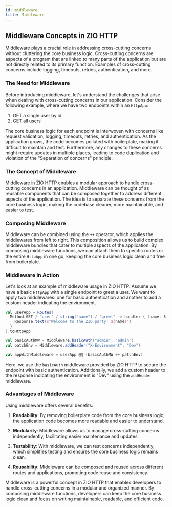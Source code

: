 ```yaml
---
id: middleware
title: Middleware
---
```


## Middleware Concepts in ZIO HTTP

Middleware plays a crucial role in addressing cross-cutting concerns without cluttering the core business logic. Cross-cutting concerns are aspects of a program that are linked to many parts of the application but are not directly related to its primary function. Examples of cross-cutting concerns include logging, timeouts, retries, authentication, and more.

### The Need for Middleware

Before introducing middleware, let's understand the challenges that arise when dealing with cross-cutting concerns in our application. Consider the following example, where we have two endpoints within an `HttpApp`:

1. GET a single user by id
2. GET all users

The core business logic for each endpoint is interwoven with concerns like request validation, logging, timeouts, retries, and authentication. As the application grows, the code becomes polluted with boilerplate, making it difficult to maintain and test. Furthermore, any changes to these concerns might require updates in multiple places, leading to code duplication and violation of the "Separation of concerns" principle.

### The Concept of Middleware

Middleware in ZIO HTTP enables a modular approach to handle cross-cutting concerns in an application. Middleware can be thought of as reusable components that can be composed together to address different aspects of the application. The idea is to separate these concerns from the core business logic, making the codebase cleaner, more maintainable, and easier to test.

### Composing Middleware

Middleware can be combined using the `++` operator, which applies the middlewares from left to right. This composition allows us to build complex middleware bundles that cater to multiple aspects of the application. By composing middleware functions, we can attach them to specific routes or the entire `HttpApp` in one go, keeping the core business logic clean and free from boilerplate.

### Middleware in Action

Let's look at an example of middleware usage in ZIO HTTP. Assume we have a basic `HttpApp` with a single endpoint to greet a user. We want to apply two middlewares: one for basic authentication and another to add a custom header indicating the environment.

```scala
val userApp = Routes(
  Method.GET / "user" / string("name") / "greet" -> handler { (name: String, req: Request) =>
    Response.text(s"Welcome to the ZIO party! ${name}")
  }
).toHttpApp

val basicAuthMW = Middleware.basicAuth("admin", "admin")
val patchEnv = Middleware.addHeader("X-Environment", "Dev")

val appWithMiddleware = userApp @@ (basicAuthMW ++ patchEnv)
```

Here, we use the `basicAuth` middleware provided by ZIO HTTP to secure the endpoint with basic authentication. Additionally, we add a custom header to the response indicating the environment is "Dev" using the `addHeader` middleware.

### Advantages of Middleware

Using middleware offers several benefits:

1. **Readability**: By removing boilerplate code from the core business logic, the application code becomes more readable and easier to understand.

2. **Modularity**: Middleware allows us to manage cross-cutting concerns independently, facilitating easier maintenance and updates.

3. **Testability**: With middleware, we can test concerns independently, which simplifies testing and ensures the core business logic remains clean.

4. **Reusability**: Middleware can be composed and reused across different routes and applications, promoting code reuse and consistency.

Middleware is a powerful concept in ZIO HTTP that enables developers to handle cross-cutting concerns in a modular and organized manner. By composing middleware functions, developers can keep the core business logic clean and focus on writing maintainable, readable, and efficient code.